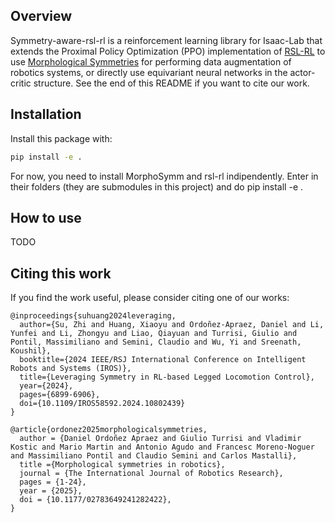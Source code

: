 ## Overview

Symmetry-aware-rsl-rl is a reinforcement learning library for Isaac-Lab that extends the Proximal Policy Optimization (PPO) implementation of [RSL-RL](https://github.com/leggedrobotics/rsl_rl) to use [Morphological Symmetries](https://arxiv.org/abs/2402.15552]) for performing data augmentation of robotics systems, or directly use equivariant neural networks in the actor-critic structure. See the end of this README if you want to cite our work.


## Installation
Install this package with:
```bash
pip install -e .
```

For now, you need to install MorphoSymm and rsl-rl indipendently. Enter in their folders (they are submodules in this project) and do pip install -e .


## How to use
TODO


## Citing this work

If you find the work useful, please consider citing one of our works: 

```
@inproceedings{suhuang2024leveraging,
  author={Su, Zhi and Huang, Xiaoyu and Ordoñez-Apraez, Daniel and Li, Yunfei and Li, Zhongyu and Liao, Qiayuan and Turrisi, Giulio and Pontil, Massimiliano and Semini, Claudio and Wu, Yi and Sreenath, Koushil},
  booktitle={2024 IEEE/RSJ International Conference on Intelligent Robots and Systems (IROS)}, 
  title={Leveraging Symmetry in RL-based Legged Locomotion Control}, 
  year={2024},
  pages={6899-6906},
  doi={10.1109/IROS58592.2024.10802439}
}
```

```
@article{ordonez2025morphologicalsymmetries,
  author = {Daniel Ordoñez Apraez and Giulio Turrisi and Vladimir Kostic and Mario Martin and Antonio Agudo and Francesc Moreno-Noguer and Massimiliano Pontil and Claudio Semini and Carlos Mastalli},
  title ={Morphological symmetries in robotics},
  journal = {The International Journal of Robotics Research},
  pages = {1-24},
  year = {2025},
  doi = {10.1177/02783649241282422},
}
```
